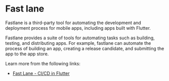 # Fast lane

Fastlane is a third-party tool for automating the development and deployment process for mobile apps, including apps built with Flutter.

Fastlane provides a suite of tools for automating tasks such as building, testing, and distributing apps. For example, fastlane can automate the process of building an app, creating a release candidate, and submitting the app to the app store.

Learn more from the following links:

- [Fast Lane - CI/CD in Flutter](https://docs.flutter.dev/deployment/cd)